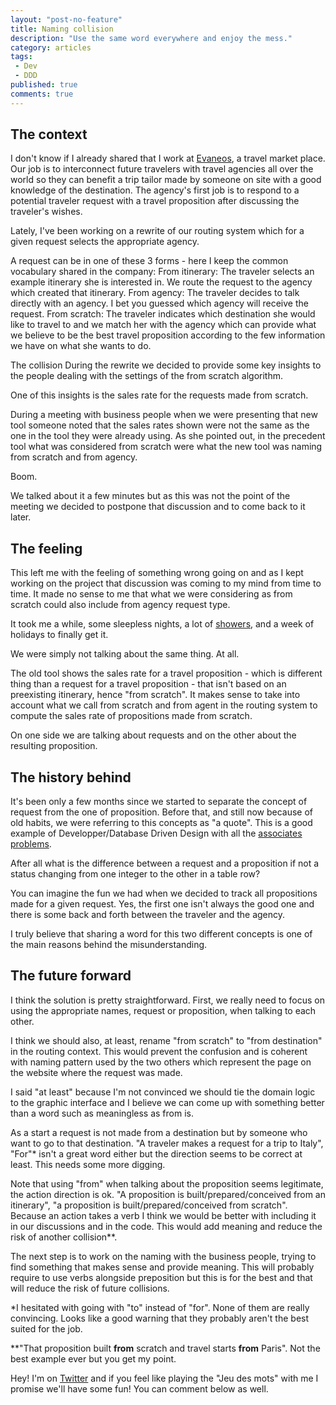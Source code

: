 ```yaml
---
layout: "post-no-feature"
title: Naming collision
description: "Use the same word everywhere and enjoy the mess."
category: articles
tags:
 - Dev
 - DDD
published: true
comments: true
---
```


## The context
I don't know if I already shared that I work at [Evaneos](www.evaneos.fr), a travel market place. Our job is to interconnect future travelers with travel agencies all over the world so they can benefit a trip tailor made by someone on site with a good knowledge of the destination. The agency's first job is to respond to a potential traveler request with a travel proposition after discussing the traveler's wishes.

Lately, I've been working on a rewrite of our routing system which for a given request selects the appropriate agency.

A request can be in one of these 3 forms - here I keep the common vocabulary shared in the company:
From itinerary: The traveler selects an example itinerary she is interested in. We route the request to the agency which created that itinerary.
From agency: The traveler decides to talk directly with an agency. I bet you guessed which agency will receive the request.
From scratch: The traveler indicates which destination she would like to travel to and we match her with the agency which can provide what we believe to be the best travel proposition according to the few information we have on what she wants to do.

The collision
During the rewrite we decided to provide some key insights to the people dealing with the settings of the from scratch algorithm.

One of this insights is the sales rate for the requests made from scratch.

During a meeting with business people when we were presenting that new tool someone noted that the sales rates shown were not the same as the one in the tool they were already using. As she pointed out, in the precedent tool what was considered from scratch were what the new tool was naming from scratch and from agency.

Boom.

We talked about it a few minutes but as this was not the point of the meeting we decided to postpone that discussion and to come back to it later.

## The feeling
This left me with the feeling of something wrong going on and as I kept working on the project that discussion was coming to my mind from time to time.
It made no sense to me that what we were considering as from scratch could also include from agency request type.

It took me a while, some sleepless nights, a lot of [showers](https://twitter.com/giorgiosironi/status/752091661795229700), and a week of holidays to finally get it.

We were simply not talking about the same thing. At all.

The old tool shows the sales rate for a travel proposition - which is different thing than a request for a travel proposition - that isn't based on an preexisting itinerary, hence "from scratch".
It makes sense to take into account what we call from scratch and from agent in the routing system to compute the sales rate of propositions made from scratch.

On one side we are talking about requests and on the other  about the resulting proposition.

## The history behind
It's been only a few months since we started to separate the concept of request from the one of proposition. Before that, and still now because of old habits, we were referring to this concepts as "a quote". This is a good example of Developper/Database Driven Design with all the [associates problems](https://twitter.com/cyriux/status/857877532779139072).

After all what is the difference between a request and a proposition if not a status changing from one integer to the other in a table row?

You can imagine the fun we had when we decided to track all propositions made for a given request. Yes, the first one isn't always the good one and there is some back and forth between the traveler and the agency.

I truly believe that sharing a word for this two different concepts is one of the main reasons behind the misunderstanding.

## The future forward
I think the solution is pretty straightforward. First, we really need to focus on using the appropriate names, request or proposition, when talking to each other.

I think we should also, at least, rename "from scratch" to "from destination" in the routing context. This would prevent the confusion and is coherent with naming pattern used by the two others which represent the page on the website where the request was made.

I said "at least" because I'm not convinced we should tie the domain logic to the graphic interface and I believe we can come up with something better than a word such as meaningless as from is.

As a start a request is not made from a destination but by someone who want to go to that destination. "A traveler makes a request for a trip to Italy", "For"* isn't a great word either but the direction seems to be correct at least. This needs some more digging.

Note that using "from" when talking about the proposition seems legitimate, the action direction is ok. "A proposition is built/prepared/conceived from an itinerary", "a proposition is built/prepared/conceived from scratch". Because an action takes a verb I think we would be better with including it in our discussions and in the code. This would add meaning and reduce the risk of another collision**.

The next step is to work on the naming with the business people, trying to find something that makes sense and provide meaning. This will probably require to use verbs alongside preposition but this is for the best and that will reduce the risk of future collisions.

*I hesitated with going with "to" instead of "for". None of them are really convincing. Looks like a good warning that they probably aren't the best suited for the job.

**"That proposition built **from** scratch and travel starts **from** Paris". Not the best example ever but you get my point.

Hey! I'm on [Twitter](https://twitter.com/selrahcd) and if you feel like playing the "Jeu des mots" with me I promise we'll have some fun! You can comment below as well.
